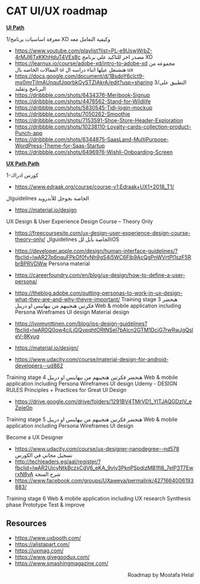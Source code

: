 # CAT UI/UX roadmap
**<span style="text-decoration:underline;">UI Path</span>**

  1/معرفة اساسيات برنامج XD وكيفية التعامل معه
*   https://www.youtube.com/playlist?list=PL-e9UswWrbZ-4rMJl6TxKKhHduT4VEs8c
مصدر اخر للتاكيد علي برنامج XD
*   https://learnux.io/course/adobe-xd/intro-to-adobe-xd
مجموعه من المقالات الخاصه بال ui هنشتغل عيلها اثناء دراسه ال ux
*   https://docs.google.com/document/d/1BsdoY6clct9-mx0mrTjlmAUnqufJqprbkGySTZIAkrA/edit?usp=sharing
3/التطبيق على البرنامج وتقليد 
*   https://dribbble.com/shots/6434376-Meribook-Signup
*   https://dribbble.com/shots/4476562-Stand-for-Wildlife
*   https://dribbble.com/shots/5830545-Tidi-login-mockup
*   https://dribbble.com/shots/7050262-Smoothie
*   https://dribbble.com/shots/7153591-Shoe-Store-Header-Exploration
*   https://dribbble.com/shots/10238110-Loyalty-cards-collection-product-Punch-app
*   https://dribbble.com/shots/6344875-SaasLand-MultiPurpose-WordPress-Theme-for-Saas-Startup
*   https://dribbble.com/shots/6496976-Wishli-Onboarding-Screen

**<span style="text-decoration:underline;">UX Path Path</span>**

1-كورس ادراك
*   https://www.edraak.org/course/course-v1:Edraak+UX1+2018_T1/
 
الguidelines الخاصة بجوجل للأندرويد
*   https://material.io/design
 
UX Design & User Experience Design Course – Theory Only
*   https://freecoursesite.com/ux-design-user-experience-design-course-theory-only/
الguidelines الخاصة بأبل للiOS
*   https://developer.apple.com/design/human-interface-guidelines/?fbclid=IwAR27p6nquFPkGf0fvNh9gS4i5WC6Flb9AcQgPnWVrtPl1szF5RbrBPRVDWw
Persona material
*   https://careerfoundry.com/en/blog/ux-design/how-to-define-a-user-persona/
*   https://theblog.adobe.com/putting-personas-to-work-in-ux-design-what-they-are-and-why-theyre-important/
Training stage 3
هنحضر فكرتين هنجيبهم من بيهاينس او دريبل
Web & mobile application including
Persona
Wireframes
UI design
Material design



*   https://ivomynttinen.com/blog/ios-design-guidelines?fbclid=IwAR0Q0ow4cjLjGQvpqhtORtNSel7bAlcn2GTM1DciG7rwRwJgQsleV-8Kyug
*   https://material.io/design/
*   https://www.udacity.com/course/material-design-for-android-developers--ud862


Training stage 4
هنحضر فكرتين هنجيبهم من بيهاينس او دريبل
Web & mobile application including
Persona
Wireframes
UI design
Udemy - DESIGN RULES Principles + Practices for Great UI Design
*   https://drive.google.com/drive/folders/1291BV4TMrVD1_YlTJAQGDzlV_eZpIe0p



Training stage 5
هنحضر فكرتين هنجيبهم من بيهاينس او دريبل
Web & mobile application including
Persona
Wireframes
UI design
 
 
Become a UX Designer
*   https://www.udacity.com/course/ux-designer-nanodegree--nd578
تسجيل مجاني في الكورس 
*   http://techleaders.eg/aal/register/?fbclid=IwAR2UicyNtkBczsCdV6_eKA_9vlv3PknPSpdizMB1fl8_7elP3T7EwrxN8yA
شرح المنحة
*   https://www.facebook.com/groups/UXaweya/permalink/4271664006193883/


Training stage 6
Web & mobile application including
UX research
Synthesis phase
Prototype
Test & improve
 
 
## Resources
*   https://www.uxbooth.com/
*   https://alistapart.com/
*   https://uxmag.com/
*   https://www.givegoodux.com/
*   https://www.smashingmagazine.com/


<p dir="rtl"> Roadmap by Mostafa Helal </p>
 
